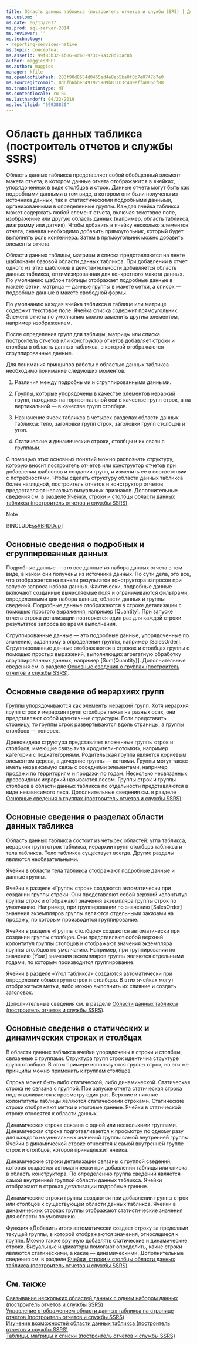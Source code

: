 ```yaml
---
title: Область данных табликса (построитель отчетов и службы SSRS) | Документы Майкрософт
ms.custom: ''
ms.date: 06/13/2017
ms.prod: sql-server-2014
ms.reviewer: ''
ms.technology:
- reporting-services-native
ms.topic: conceptual
ms.assetid: 99f83b32-4b86-4d40-973c-9a328d23ac8b
author: maggiesMSFT
ms.author: maggies
manager: kfile
ms.openlocfilehash: 203f90d8654d0465ed4e8ab5ba0f0b7e0747b7e0
ms.sourcegitcommit: 8d6fb6bbe3491925909b83103c409effa006df88
ms.translationtype: MT
ms.contentlocale: ru-RU
ms.lasthandoff: 04/22/2019
ms.locfileid: "59938830"
---
```

# <a name="tablix-data-region-report-builder-and-ssrs"></a>Область данных табликса (построитель отчетов и службы SSRS)
  Область данных табликса представляет собой обобщенный элемент макета отчета, в котором данные отчета отображаются в ячейках, упорядоченных в виде столбцов и строк. Данные отчета могут быть как подробными данными в том виде, в котором они были получены из источника данных, так и статистическими подробными данными, организованными в определенные группы. Каждая ячейка табликса может содержать любой элемент отчета, включая текстовое поле, изображение или другую область данных (например, область табликса, диаграмму или датчик). Чтобы добавить в ячейку несколько элементов отчета, сначала необходимо добавить прямоугольник, который будет выполнять роль контейнера. Затем в прямоугольник можно добавить элементы отчета.  
  
 Области данных таблицы, матрицы и списка представляются на ленте шаблонами базовой области данных табликса. При добавлении в отчет одного из этих шаблонов в действительности добавляется область данных табликса, оптимизированная для конкретного макета данных. По умолчанию шаблон таблицы отображает подробные данные в макете сетки, матрица — данные группы в макете сетки, а список — подробные данные в макете свободной формы.  
  
 По умолчанию каждая ячейка табликса в таблице или матрице содержит текстовое поле. Ячейка списка содержит прямоугольник. Элемент отчета по умолчанию можно заменить другим элементом, например изображением.  
  
 После определения групп для таблицы, матрицы или списка построитель отчетов или конструктор отчетов добавляет строки и столбцы в область данных табликса, в которой отображаются сгруппированные данные.  
  
 Для понимания принципов работы с областью данных табликса необходимо понимание следующих моментов.  
  
1.  Различия между подробными и сгруппированными данными.  
  
2.  Группы, которые упорядочены в качестве элементов иерархий групп, находятся на горизонтальной оси в качестве групп строк, а на вертикальной — в качестве групп столбцов.  
  
3.  Назначение ячеек табликса в четырех разделах области данных табликса: тело, заголовки групп строк, заголовки групп столбцов и угол.  
  
4.  Статические и динамические строки, столбцы и их связи с группами.  
  
 С помощью этих основных понятий можно распознать структуру, которую вносит построитель отчетов или конструктор отчетов при добавлении шаблонов и создании групп, и изменить ее в соответствии с потребностями. Чтобы сделать структуру области данных табликса более наглядной, построитель отчетов и конструктор отчетов предоставляют несколько визуальных признаков. Дополнительные сведения см. в разделе [Ячейки, строки и столбцы области данных табликса (построитель отчетов и службы SSRS)](report-design/tablix-data-region-cells-rows-and-columns-report-builder-and-ssrs.md).  
  
> [!NOTE]  
>  [!INCLUDE[ssRBRDDup](../includes/ssrbrddup-md.md)]  
  
## <a name="understanding-detail-and-grouped-data"></a>Основные сведения о подробных и сгруппированных данных  
 Подробные данные — это все данные из набора данных отчета в том виде, в каком они получены из источника данных. По сути дела, это все, что отображается на панели результатов конструктора запросов при запуске запроса набора данных. Фактически, подробные данные включают созданные вычисляемые поля и ограничиваются фильтрами, определенными для набора данных, области данных и группы сведений. Подробные данные отображаются в строке детализации с помощью простого выражения, например [Quantity]. При запуске отчета строка детализации повторяется один раз для каждой строки результатов запроса во время выполнения.  
  
 Сгруппированные данные — это подробные данные, упорядоченные по значению, заданному в определении группы, например [SalesOrder]. Сгруппированные данные отображаются в строках и столбцах группы с помощью простых выражений, выполняющих агрегатную обработку сгруппированных данных, например [Sum(Quantity)]. Дополнительные сведения см. в разделе [Основные сведения о группах (построитель отчетов и службы SSRS)](report-design/understanding-groups-report-builder-and-ssrs.md).  
  
## <a name="understanding-group-hierarchies"></a>Основные сведения об иерархиях групп  
 Группы упорядочиваются как элементы иерархий групп. Хотя иерархия групп строк и иерархия групп столбцов лежат на разных осях, они представляют собой идентичные структуры. Если представить страницу, то группы строк развертываются вдоль страницы, а группы столбцов — поперек.  
  
 Древовидная структура представляет вложенные группы строк и столбцов, имеющие связь типа «родители-потомки», например категории с подкатегориями. Родительская группа является корневым элементом дерева, а дочерние группы — ветвями. Группы могут также иметь независимую связь с соседними элементами, например продажи по территориям и продажи по годам. Несколько несвязанных древовидных иерархий называются лесом. Группы строк и группы столбцов в области данных табликса по отдельности представляются в виде независимого леса. Дополнительные сведения см. в разделе [Основные сведения о группах (построитель отчетов и службы SSRS)](report-design/understanding-groups-report-builder-and-ssrs.md).  
  
## <a name="understanding-tablix-data-region-areas"></a>Основные сведения о разделах области данных табликса  
 Область данных табликса состоит из четырех областей: угла табликса, иерархии групп строк табликса, иерархии групп столбцов табликса и тела табликса. Тело табликса существует всегда. Другие разделы являются необязательными.  
  
 Ячейки в области тела табликса отображают подробные данные и данные группы.  
  
 Ячейки в разделе «Группы строк» создаются автоматически при создании группы строки. Они представляют собой верхний колонтитул группы строк и отображают значения экземпляра группы строк по умолчанию. Например, при группировании по значению [SalesOrder] значения экземпляров группы являются отдельными заказами на продажу, по которым производится группирование.  
  
 Ячейки в разделе «Группы столбцов» создаются автоматически при создании группы столбцов. Они представляют собой верхний колонтитул группы столбцов и отображают значения экземпляра группы столбцов по умолчанию. Например, при группировании по значению [Year] значения экземпляров группы являются отдельными годами, по которым производится группирование.  
  
 Ячейки в разделе «Угол табликса» создаются автоматически при определении обоих групп строк и столбцов. В этих ячейках могут отображаться метки, либо можно выполнить их слияние и создать заголовок.  
  
 Дополнительные сведения см. в разделе [Области данных табликса &#40;построитель отчетов и службы SSRS&#41;](report-design/tablix-data-region-areas-report-builder-and-ssrs.md).  
  
## <a name="understanding-static-and-dynamic-rows-and-columns"></a>Основные сведения о статических и динамических строках и столбцах  
 В области данных табликса ячейки упорядочены в строки и столбцы, связанные с группами. Структура групп строк идентична структуре групп столбцов. В этом примере используются группы строк, но эти же принципы можно применить к группам столбцов.  
  
 Строка может быть либо статической, либо динамической. Статическая строка не связана с группой. При запуске отчета статическая строка подготавливается к просмотру один раз. Верхние и нижние колонтитулы таблицы являются статическими строками. Статические строки отображают метки и итоговые данные. Ячейки в статической строке относятся к области данных.  
  
 Динамическая строка связана с одной или несколькими группами. Динамическая строка подготавливается к просмотру по одному разу для каждого из уникальных значений группы самой внутренней группы. Ячейки в динамической строке относятся к самой внутренней группе строк и столбцов, которой принадлежит ячейка.  
  
 Динамические строки детализации связаны с группой сведений, которая создается автоматически при добавлении таблицы или списка в область конструктора. По определению группа сведений является самой внутренней группой области данных табликса. Ячейки отображают в строках детализации подробные данные.  
  
 Динамические строки группы создаются при добавлении группы строк или столбцов к существующей области данных табликса. Ячейки в динамических строках группы отображают статистические значения для области по умолчанию.  
  
 Функция «Добавить итог» автоматически создает строку за пределами текущей группы, в которой отображаются значения, относящиеся к группе. Можно также вручную добавлять статические и динамические строки. Визуальные индикаторы помогают определить, какие строки являются статическими, а какие — динамическими. Дополнительные сведения см. в разделе [Ячейки, строки и столбцы области данных табликса (построитель отчетов и службы SSRS)](report-design/tablix-data-region-cells-rows-and-columns-report-builder-and-ssrs.md).  
  
## <a name="see-also"></a>См. также  
 [Связывание нескольких областей данных с одним набором данных (построитель отчетов и службы SSRS)](report-design/linking-multiple-data-regions-to-the-same-dataset-report-builder-and-ssrs.md)   
 [Управление отображением области данных табликса на странице отчетов (построитель отчетов и службы SSRS)](report-design/controlling-the-tablix-data-region-display-on-a-report-page.md)   
 [Изучение возможностей области данных табликса (построитель отчетов и службы SSRS)](report-design/exploring-the-flexibility-of-a-tablix-data-region-report-builder-and-ssrs.md)   
 [Таблицы, матрицы и списки (построитель отчетов и службы SSRS)](report-design/create-invoices-and-forms-with-lists-report-builder-and-ssrs.md)  
  
  
